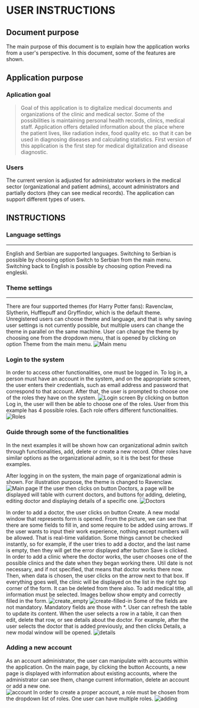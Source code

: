 # USER INSTRUCTIONS

## Document purpose
The main purpose of this document is to explain how the application works from a user's perspective. In this document, some of the features are shown.

## Application purpose
### Aplication goal
> Goal of this application is to digitalize medical documents and organizations of the clinic and medical sector. 
> Some of the possibilities is maintaining personal health records, clinics, medical staff. 
> Application offers detailed information about the place where the patient lives, like radiation index, food quality etc. so that it can be used in diagnosing diseases and calculating statistics.
> First version of this application is the first step for medical digitalization and disease diagnostic.

### Users
The current version is adjusted for administrator workers in the medical sector (organizational and patient admins), account administrators and partially doctors (they can see medical records).
The application can support different types of users.

## INSTRUCTIONS
### Language settings
------------------------
English and Serbian are supported languages. Switching to Serbian is possible by choosing option Switch to Serbian from the main menu. Switching back to English is possible by choosing option Prevedi na engleski.
### Theme settings
----------------------
There are four supported themes (for Harry Potter fans): Ravenclaw, Slytherin, Hufflepuff and Gryffindor, which is the default theme. Unregistered users can choose theme and language, and that is why saving user settings is not currently possible, but multiple users can change the theme in parallel on the same machine. 
User can change the theme by choosing one from the dropdown menu, that is opened by clicking on option Theme from the main menu.
![Main menu](file:///C:/Users/Marija/Desktop/1.PNG)

### Login to the system
In order to access other functionalities, one must be logged in. To log in, a person must have an account in the system, and on the appropriate screen, the user enters their credentials, such as email address and password that correspond to that account. After that, the user is prompted to choose one of the roles they have on the system.
![Login screen]()
By clicking on button Log in, the user will then be able to choose one of the roles. User from this example has 4 possible roles. Each role offers different functionalities.
![Roles]()
### Guide through some of the functionalities

In the next examples it will be shown how can organizational admin switch through functionalities, add, delete or create a new record. Other roles have similar options as the organizational admin, so it is the best for these examples.

After logging in on the system, the main page of organizational admin is shown. For illustration purpose, the theme is changed to Ravenclaw. 
![Main page]()
If the user then clicks on button Doctors, a page will be displayed will table with current doctors, and buttons for adding, deleting, editing doctor and displaying details of a specific one.
![Doctors]()

In order to add a doctor, the user clicks on button Create. A new modal window that represents form is opened. From the picture, we can see that there are some fields to fill in, and some require to be added using arrows. If the user wants to input their work experience, nothing except numbers will be allowed. That is real-time validation. Some things cannot be checked instantly, so for example, if the user tries to add a doctor, and the last name is empty, then they will get the error displayed after button Save is clicked. In order to add a clinic where the doctor works, the user chooses one of the possible clinics and the date when they began working there. Util date is not necessary, and if not specified, that means that doctor works there now. Then, when data is chosen, the user clicks on the arrow next to that box. If everything goes well, the clinic will be displayed on the list in the right top corner of the form. It can be deleted from there also. To add medical title, all information must be selected. Images bellow show empty and correctly filled in the form. 
![create_empty]()
![create-filled-in]()
Some of the fields are not mandatory. Mandatory fields are those with *.
User can refresh the table to update its content.
When the user selects a row in a table, it can then edit, delete that row, or see details about the doctor.
For example, after the user selects the doctor that is added previously, and then clicks Details, a new modal window will be opened. 
![details]()

### Adding a new account
As an account administrator, the user can manipulate with accounts within the application. On the main page, by clicking the button Accounts, a new page is displayed with information about existing accounts, where the administrator can see them, change current information, delete an account or add a new one.  
![account]()
In order to create a proper account, a role must be chosen from the dropdown list of roles. One user can have multiple roles.
![adding](account)










